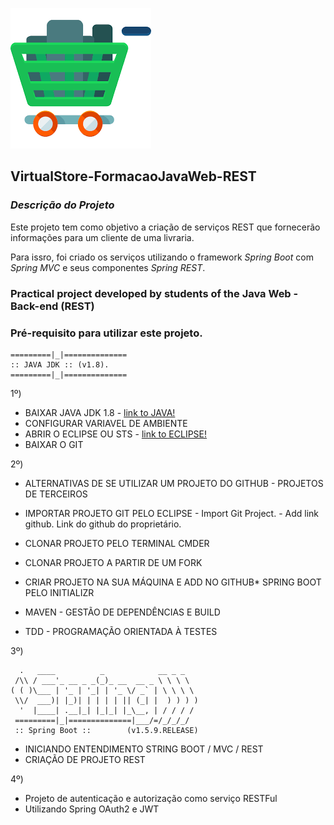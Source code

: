 ![GitHub Logo](/virtual-store-security/images/logo.png)
## VirtualStore-FormacaoJavaWeb-REST

### _Descrição do Projeto_

Este projeto tem como objetivo a criação de serviços REST que fornecerão informações para um cliente de uma livraria.

Para issro, foi criado os serviços utilizando o framework _Spring Boot_ com _Spring MVC_ e seus componentes _Spring REST_.

### Practical project developed by students of the Java Web - Back-end (REST)

### Pré-requisito para utilizar este projeto.
```
=========|_|==============
:: JAVA JDK :: (v1.8).
=========|_|==============
```

1º) 
* BAIXAR JAVA JDK 1.8 - [link to JAVA!](https://www.oracle.com/technetwork/pt/java/javase/downloads/jdk8-downloads-2133151.html)
* CONFIGURAR VARIAVEL DE AMBIENTE
* ABRIR O ECLIPSE OU STS - [link to ECLIPSE!](https://www.eclipse.org/downloads/packages/release/oxygen/3a)
* BAIXAR O GIT

2º) 
* ALTERNATIVAS DE SE UTILIZAR UM PROJETO DO GITHUB - PROJETOS DE TERCEIROS
* IMPORTAR PROJETO GIT PELO ECLIPSE
        - Import Git Project. 
        - Add link github. Link do github do proprietário.

* CLONAR PROJETO PELO TERMINAL CMDER
* CLONAR PROJETO A PARTIR DE UM FORK
* CRIAR PROJETO NA SUA MÁQUINA E ADD NO GITHUB* SPRING BOOT PELO INITIALIZR
* MAVEN - GESTÃO DE DEPENDÊNCIAS E BUILD
* TDD - PROGRAMAÇÃO ORIENTADA À TESTES

3º)

```
  .   ____          _            __ _ _
 /\\ / ___'_ __ _ _(_)_ __  __ _ \ \ \ \
( ( )\___ | '_ | '_| | '_ \/ _` | \ \ \ \
 \\/  ___)| |_)| | | | | || (_| |  ) ) ) )
  '  |____| .__|_| |_|_| |_\__, | / / / /
 =========|_|==============|___/=/_/_/_/
 :: Spring Boot ::        (v1.5.9.RELEASE)

```
* INICIANDO ENTENDIMENTO STRING BOOT / MVC / REST
* CRIAÇÃO DE PROJETO REST


4º) 

* Projeto de autenticação e autorização como serviço RESTFul
* Utilizando Spring OAuth2 e JWT
